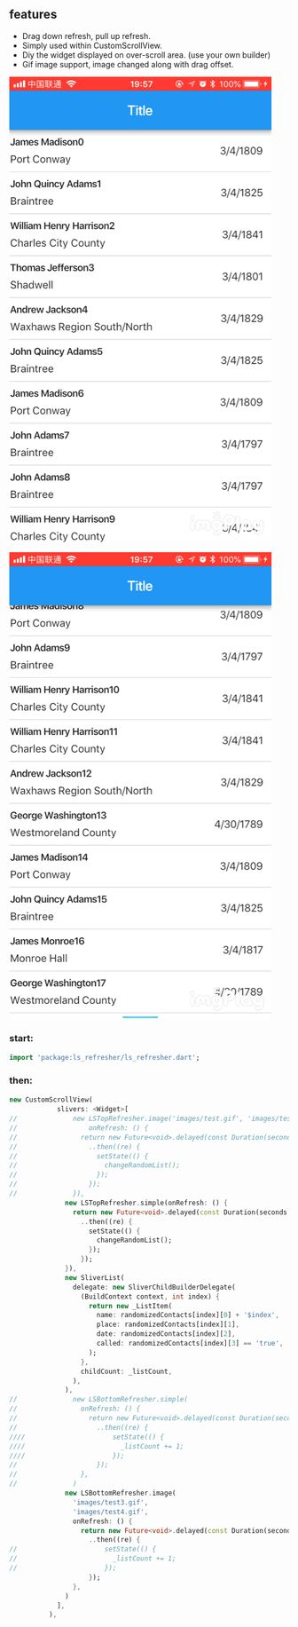 
## features
- Drag down refresh, pull up refresh.
- Simply used within CustomScrollView.
- Diy the widget displayed on over-scroll area. (use your own builder)
- Gif image support, image changed along with drag offset.

![LSTopRefresher](https://github.com/cxq1221/ls_refresher/blob/master/images/top.GIF)

![LSBottomRefresher](https://github.com/cxq1221/ls_refresher/blob/master/images/bottom.GIF)

### start:
```dart
import 'package:ls_refresher/ls_refresher.dart';
```
### then:
```dart
new CustomScrollView(
            slivers: <Widget>[
//              new LSTopRefresher.image('images/test.gif', 'images/test2.gif',
//                  onRefresh: () {
//                return new Future<void>.delayed(const Duration(seconds: 2))
//                  ..then((re) {
//                    setState(() {
//                      changeRandomList();
//                    });
//                  });
//              }),
              new LSTopRefresher.simple(onRefresh: () {
                return new Future<void>.delayed(const Duration(seconds: 2))
                  ..then((re) {
                    setState(() {
                      changeRandomList();
                    });
                  });
              }),
              new SliverList(
                delegate: new SliverChildBuilderDelegate(
                  (BuildContext context, int index) {
                    return new _ListItem(
                      name: randomizedContacts[index][0] + '$index',
                      place: randomizedContacts[index][1],
                      date: randomizedContacts[index][2],
                      called: randomizedContacts[index][3] == 'true',
                    );
                  },
                  childCount: _listCount,
                ),
              ),
//              new LSBottomRefresher.simple(
//                onRefresh: () {
//                  return new Future<void>.delayed(const Duration(seconds: 2))
//                    ..then((re) {
////                      setState(() {
////                        _listCount += 1;
////                      });
//                    });
//                },
//              )
              new LSBottomRefresher.image(
                'images/test3.gif',
                'images/test4.gif',
                onRefresh: () {
                  return new Future<void>.delayed(const Duration(seconds: 2))
                    ..then((re) {
//                      setState(() {
//                        _listCount += 1;
//                      });
                    });
                },
              )
            ],
          ),
```